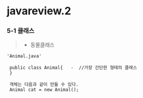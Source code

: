 # javareview.2

### 5-1 클래스

> - 동물클래스

```
'Animal.java'
 
 public class Animal{   -  //가장 간단한 형태의 클래스
 }   
 
 객체는 다음과 같이 만들 수 있다.
 Animal cat = new Animal();
 ```
 
 
 
